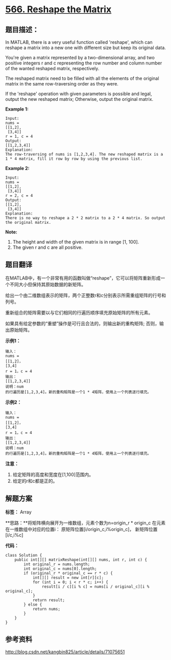 # [566. Reshape the Matrix](https://leetcode.com/problems/reshape-the-matrix/description/)

## 题目描述：

In MATLAB, there is a very useful function called 'reshape', which can reshape a matrix into a new one with different size but keep its original data.

You're given a matrix represented by a two-dimensional array, and two positive integers r and c representing the row number and column number of the wanted reshaped matrix, respectively.

The reshaped matrix need to be filled with all the elements of the original matrix in the same row-traversing order as they were.

If the 'reshape' operation with given parameters is possible and legal, output the new reshaped matrix; Otherwise, output the original matrix.

**Example 1:**

```
Input: 
nums = 
[[1,2],
 [3,4]]
r = 1, c = 4
Output: 
[[1,2,3,4]]
Explanation:
The row-traversing of nums is [1,2,3,4]. The new reshaped matrix is a 1 * 4 matrix, fill it row by row by using the previous list.
```

**Example 2:**

```
Input: 
nums = 
[[1,2],
 [3,4]]
r = 2, c = 4
Output: 
[[1,2],
 [3,4]]
Explanation:
There is no way to reshape a 2 * 2 matrix to a 2 * 4 matrix. So output the original matrix.
```

**Note:**
1.	The height and width of the given matrix is in range [1, 100].
2.	The given r and c are all positive.

## 题目翻译

在MATLAB中，有一个非常有用的函数叫做“reshape”，它可以将矩阵重新形成一个不同大小但保持其原始数据的新矩阵。

给出一个由二维数组表示的矩阵，两个正整数r和c分别表示所需重组矩阵的行号和列号。

重新组合的矩阵需要以与它们相同的行遍历顺序填充原始矩阵的所有元素。

如果具有给定参数的“重塑”操作是可行且合法的，则输出新的重构矩阵; 否则，输出原始矩阵。

**示例1：**

```
输入： 
nums = 
[[1,2]， 
[3,4] 
r = 1，c = 4 
输出： 
[[1,2,3,4]] 
说明：num 
的行遍历是[1,2,3,4]。新的重构矩阵是一个1 * 4矩阵，使用上一个列表逐行填充。 
```

**示例2：**

```
输入： 
nums = 
[[1,2]， 
[3,4] 
r = 1，c = 4 
输出： 
[[1,2,3,4]] 
说明：num 
的行遍历是[1,2,3,4]。新的重构矩阵是一个1 * 4矩阵，使用上一个列表逐行填充。 
```

**注意：**
1.	给定矩阵的高度和宽度在[1,100]范围内。 
2.	给定的r和c都是正的。

## 解题方案

**标签：** Array

**思路：**将矩阵横向展开为一维数组，元素个数为n=origin_r * origin_c 
在元素在一维数组中对应的位置i： 原矩阵位置[i/origin_c,i%origin_c]， 新矩阵位置[i/c,i%c] 

**代码：**

```
class Solution {
    public int[][] matrixReshape(int[][] nums, int r, int c) {
		int original_r = nums.length;
		int original_c = nums[0].length;
		if (original_r * original_c == r * c) {
			int[][] result = new int[r][c];
			for (int i = 0; i < r * c; i++) {
				result[i / c][i % c] = nums[i / original_c][i % original_c];
			}
			return result;
		} else {
			return nums;
		}
	}
}
```
 
## 参考资料

http://blog.csdn.net/kangbin825/article/details/71075651